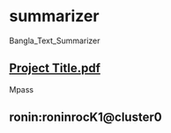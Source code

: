# summarizer
Bangla_Text_Summarizer

## [Project Title.pdf](https://github.com/khatamirock/summarizer/files/9429237/Project.Title.pdf)
Mpass
## ronin:roninrocK1@cluster0


